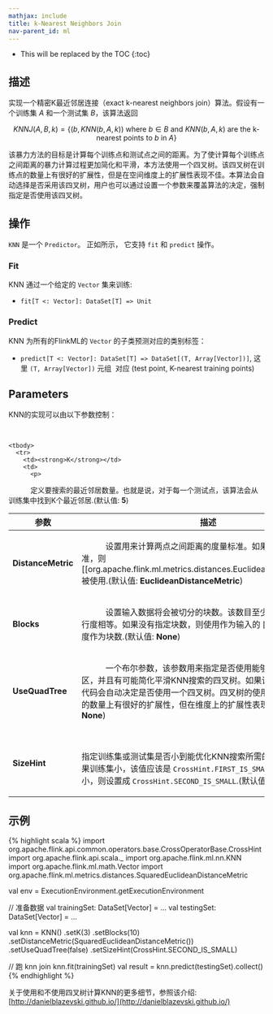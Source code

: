 ```yaml
---
mathjax: include
title: k-Nearest Neighbors Join
nav-parent_id: ml
---
```

<!--
Licensed to the Apache Software Foundation (ASF) under one
or more contributor license agreements.  See the NOTICE file
distributed with this work for additional information
regarding copyright ownership.  The ASF licenses this file
to you under the Apache License, Version 2.0 (the
"License"); you may not use this file except in compliance
with the License.  You may obtain a copy of the License at

  http://www.apache.org/licenses/LICENSE-2.0

Unless required by applicable law or agreed to in writing,
software distributed under the License is distributed on an
"AS IS" BASIS, WITHOUT WARRANTIES OR CONDITIONS OF ANY
KIND, either express or implied.  See the License for the
specific language governing permissions and limitations
under the License.
-->

* This will be replaced by the TOC
{:toc}

## 描述
实现一个精密K最近邻居连接（exact k-nearest neighbors join）算法。假设有一个训练集 $A$ 和一个测试集 $B$，该算法返回

$$
KNNJ(A, B, k) = \{ \left( b, KNN(b, A, k) \right) \text{ where } b \in B \text{ and } KNN(b, A, k) \text{ are the k-nearest points to }b\text{ in }A \}
$$

该暴力方法的目标是计算每个训练点和测试点之间的距离。为了使计算每个训练点之间距离的暴力计算过程更加简化和平滑，本方法使用一个四叉树。该四叉树在训练点的数量上有很好的扩展性，但是在空间维度上的扩展性表现不佳。本算法会自动选择是否采用该四叉树，用户也可以通过设置一个参数来覆盖算法的决定，强制指定是否使用该四叉树。

## 操作

`KNN` 是一个 `Predictor`。
正如所示， 它支持 `fit` 和 `predict` 操作。

### Fit

KNN 通过一个给定的 `Vector` 集来训练:

* `fit[T <: Vector]: DataSet[T] => Unit`

### Predict

KNN 为所有的FlinkML的 `Vector` 的子类预测对应的类别标签：

* `predict[T <: Vector]: DataSet[T] => DataSet[(T, Array[Vector])]`, 这里 `(T, Array[Vector])` 元组
  对应 (test point, K-nearest training points)

## Parameters

KNN的实现可以由以下参数控制：

   <table class="table table-bordered">
    <thead>
      <tr>
        <th class="text-left" style="width: 20%">参数</th>
        <th class="text-center">描述</th>
      </tr>
    </thead>

    <tbody>
      <tr>
        <td><strong>K</strong></td>
        <td>
          <p>
            定义要搜索的最近邻居数量。也就是说，对于每一个测试点，该算法会从训练集中找到K个最近邻居.(默认值: <strong>5</strong>)
          </p>
        </td>
      </tr>
      <tr>
        <td><strong>DistanceMetric</strong></td>
        <td>
          <p>
            设置用来计算两点之间距离的度量标准。如果没有指定度量标准，则[[org.apache.flink.ml.metrics.distances.EuclideanDistanceMetric]] 被使用.(默认值: <strong>EuclideanDistanceMetric</strong>)
          </p>
        </td>
      </tr>
      <tr>
        <td><strong>Blocks</strong></td>
        <td>
          <p>
            设置输入数据将会被切分的块数。该数目至少应该被设置成与并行度相等。如果没有指定块数，则使用作为输入的 [[DataSet]] 的平行度作为块数.(默认值: <strong>None</strong>)
          </p>
        </td>
      </tr>
      <tr>
        <td><strong>UseQuadTree</strong></td>
        <td>
          <p>
            一个布尔参数，该参数用来指定是否使用能够对训练集进行分区，并且有可能简化平滑KNN搜索的四叉树。如果该值没有指定，则代码会自动决定是否使用一个四叉树。四叉树的使用在训练点和测试点的数量上有很好的扩展性，但在维度上的扩展性表现不佳.(默认值: <strong>None</strong>)
          </p>
        </td>
      </tr>
      <tr>
        <td><strong>SizeHint</strong></td>
        <td>
          <p>指定训练集或测试集是否小到能优化KNN搜索所需的向量乘操作。如果训练集小，该值应该是 `CrossHint.FIRST_IS_SMALL`，如果测试集小，则设置成 `CrossHint.SECOND_IS_SMALL`.(默认值: <strong>None</strong>)
          </p>
        </td>
      </tr>
    </tbody>
  </table>

## 示例

{% highlight scala %}
import org.apache.flink.api.common.operators.base.CrossOperatorBase.CrossHint
import org.apache.flink.api.scala._
import org.apache.flink.ml.nn.KNN
import org.apache.flink.ml.math.Vector
import org.apache.flink.ml.metrics.distances.SquaredEuclideanDistanceMetric

val env = ExecutionEnvironment.getExecutionEnvironment

// 准备数据
val trainingSet: DataSet[Vector] = ...
val testingSet: DataSet[Vector] = ...

val knn = KNN()
  .setK(3)
  .setBlocks(10)
  .setDistanceMetric(SquaredEuclideanDistanceMetric())
  .setUseQuadTree(false)
  .setSizeHint(CrossHint.SECOND_IS_SMALL)

// 跑 knn join
knn.fit(trainingSet)
val result = knn.predict(testingSet).collect()
{% endhighlight %}

关于使用和不使用四叉树计算KNN的更多细节，参照该介绍: [http://danielblazevski.github.io/](http://danielblazevski.github.io/)
